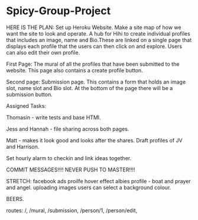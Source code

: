 # Spicy-Group-Project

HERE IS THE PLAN:
Set up Heroku Website.
Make a site map of how we want the site to look and operate.
A hub for Hihi to create individual profiles that includes an image, name and Bio.These are linked on a single page that displays each profile that the users can then click on and explore. Users can also edit their own profile.

First Page:
The mural of all the profiles that have been submitted to the website.
This page also contains a create profile button.



Second page:
Submission page.
This contains a form that holds an image slot, name slot and Bio slot.
At the bottom of the page there will be a submission button.


Assigned Tasks:

Thomasin - write tests and base HTMl.

Jess and Hannah - file sharing across both pages.

Matt - makes it look good and looks after the shares. Draft profiles of JV and Harrison.

Set hourly alarm to checkin and link ideas together.

COMMIT MESSAGES!!!!
NEVER PUSH TO MASTER!!!!

STRETCH:
facebook ads
proilfe hover effect
albies profile - boat and prayer and angel.
uploading images
users can select a background colour.

BEERS.


routes: 
/, /mural, /submission, /person/1, /person/edit, 
